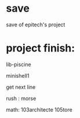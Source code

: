 save
====

save of epitech's project

project finish:
===============

lib-piscine

minishell1

get next line

rush : morse

math: 103architecte
      105tore
